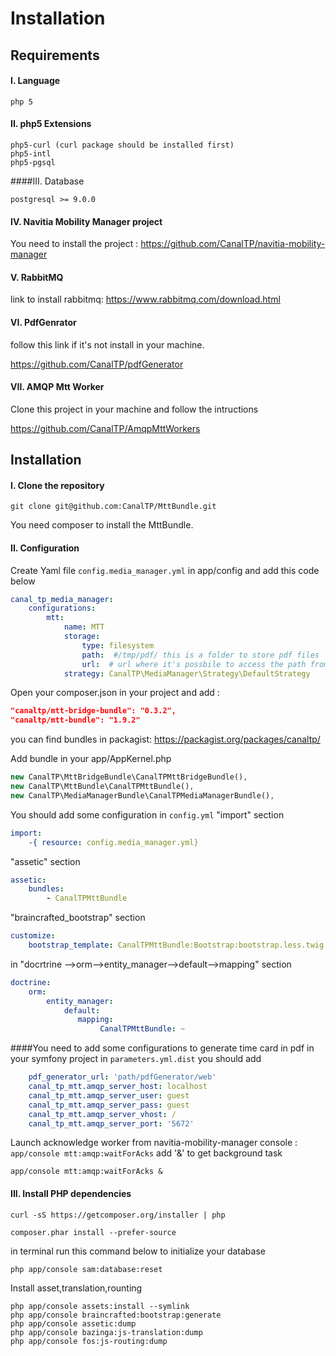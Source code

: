 Installation
======

Requirements
------


#### I. Language

	php 5
#### II. php5 Extensions
 
	php5-curl (curl package should be installed first)
	php5-intl
	php5-pgsql


####III. Database
 
	postgresql >= 9.0.0


#### IV.  Navitia Mobility Manager project
You need to install the project : https://github.com/CanalTP/navitia-mobility-manager


#### V. RabbitMQ

link to install rabbitmq: https://www.rabbitmq.com/download.html

#### VI. PdfGenrator
follow this link if it's not install in your machine.

https://github.com/CanalTP/pdfGenerator


#### VII. AMQP Mtt Worker

Clone this project in your machine and follow the intructions 

https://github.com/CanalTP/AmqpMttWorkers



Installation
---------------

#### I. Clone the repository

`````	
git clone git@github.com:CanalTP/MttBundle.git
`````



You need composer to install the MttBundle.
#### II. Configuration

Create Yaml file `config.media_manager.yml` in app/config and add this code below
```yaml
canal_tp_media_manager:
    configurations:
        mtt:
            name: MTT
            storage:
                type: filesystem
                path:  #/tmp/pdf/ this is a folder to store pdf files
                url:  # url where it's possbile to access the path from a browser           
            strategy: CanalTP\MediaManager\Strategy\DefaultStrategy
```	

Open your composer.json in your project and add :

```json
"canaltp/mtt-bridge-bundle": "0.3.2",
"canaltp/mtt-bundle": "1.9.2"
```

you can find bundles in packagist: https://packagist.org/packages/canaltp/

Add bundle in your app/AppKernel.php

````php
new CanalTP\MttBridgeBundle\CanalTPMttBridgeBundle(),
new CanalTP\MttBundle\CanalTPMttBundle(),
new CanalTP\MediaManagerBundle\CanalTPMediaManagerBundle(),
````

You should add some configuration in `config.yml`
 "import"  section

```yaml
import:
    -{ resource: config.media_manager.yml}
```

"assetic" section

```yaml
assetic:
    bundles:
        - CanalTPMttBundle
```
"braincrafted_bootstrap" section

```yaml
customize:
    bootstrap_template: CanalTPMttBundle:Bootstrap:bootstrap.less.twig

```
in "docrtrine -->orm-->entity_manager-->default-->mapping" section

````yaml
doctrine:
    orm:
        entity_manager:
            default:
               mapping:
                    CanalTPMttBundle: ~
````
####You need to add some configurations to generate  time card in pdf 
in your symfony project in `parameters.yml.dist` you should add 

````yaml
    pdf_generator_url: 'path/pdfGenerator/web'
    canal_tp_mtt.amqp_server_host: localhost
    canal_tp_mtt.amqp_server_user: guest
    canal_tp_mtt.amqp_server_pass: guest
    canal_tp_mtt.amqp_server_vhost: /
    canal_tp_mtt.amqp_server_port: '5672'
````

Launch acknowledge worker from navitia-mobility-manager console :
`
app/console mtt:amqp:waitForAcks
 `
add '&' to get background task

`
app/console mtt:amqp:waitForAcks &
`
	

#### III. Install PHP dependencies

	curl -sS https://getcomposer.org/installer | php

	composer.phar install --prefer-source

in terminal run this command below to initialize your database
````
php app/console sam:database:reset
````

Install asset,translation,rounting
````
php app/console assets:install --symlink
php app/console braincrafted:bootstrap:generate
php app/console assetic:dump
php app/console bazinga:js-translation:dump
php app/console fos:js-routing:dump
````
